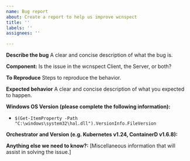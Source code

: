 ```yaml
---
name: Bug report
about: Create a report to help us improve wcnspect
title: ''
labels: ''
assignees: ''

---
```


**Describe the bug**
A clear and concise description of what the bug is.

**Component:**
Is the issue in the wcnspect Client, the Server, or both?

**To Reproduce**
Steps to reproduce the behavior.

**Expected behavior**
A clear and concise description of what you expected to happen.

**Windows OS Version (please complete the following information):**
 - `$(Get-ItemProperty -Path "C:\windows\system32\hal.dll").VersionInfo.FileVersion`

**Orchestrator and Version (e.g. Kubernetes v1.24, ContainerD v1.6.8):**  


**Anything else we need to know?:**
[Miscellaneous information that will assist in solving the issue.]
